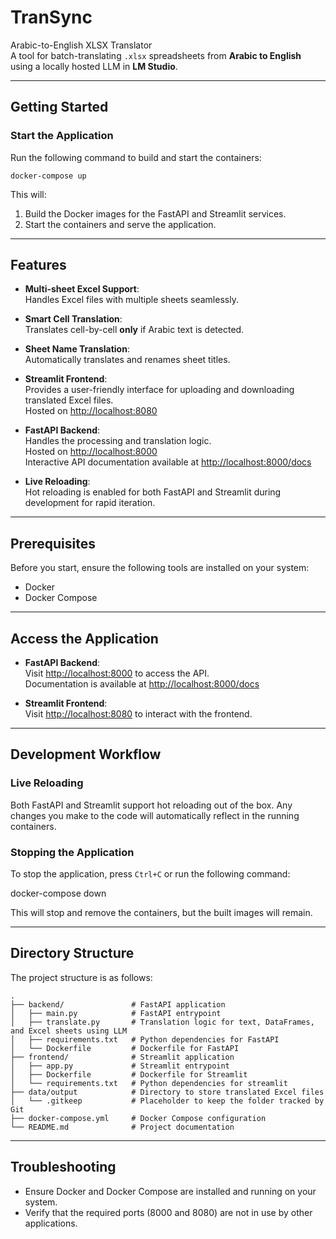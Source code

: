 # TranSync
Arabic-to-English XLSX Translator <br/>
A tool for batch-translating `.xlsx` spreadsheets from **Arabic to English** using a locally hosted LLM in **LM Studio**.

---

## Getting Started

### Start the Application

Run the following command to build and start the containers:  

```docker-compose up```

This will: 

1. Build the Docker images for the FastAPI and Streamlit services.  
2. Start the containers and serve the application.  

---

## Features

- **Multi-sheet Excel Support**:  
  Handles Excel files with multiple sheets seamlessly.

- **Smart Cell Translation**:  
  Translates cell-by-cell **only** if Arabic text is detected.

- **Sheet Name Translation**:  
  Automatically translates and renames sheet titles.

- **Streamlit Frontend**:  
  Provides a user-friendly interface for uploading and downloading translated Excel files.  
  Hosted on <http://localhost:8080>

- **FastAPI Backend**:  
  Handles the processing and translation logic.  
  Hosted on <http://localhost:8000>  
  Interactive API documentation available at <http://localhost:8000/docs>

- **Live Reloading**:  
  Hot reloading is enabled for both FastAPI and Streamlit during development for rapid iteration.

---

## Prerequisites

Before you start, ensure the following tools are installed on your system:

- Docker  
- Docker Compose  

---

## Access the Application

- **FastAPI Backend**:  
  Visit <http://localhost:8000> to access the API.  
  Documentation is available at <http://localhost:8000/docs>  

- **Streamlit Frontend**:  
  Visit <http://localhost:8080> to interact with the frontend.  

---

## Development Workflow

### Live Reloading

Both FastAPI and Streamlit support hot reloading out of the box. Any changes you 
make to the code will automatically reflect in the running containers.  

### Stopping the Application

To stop the application, press `Ctrl+C` or run the following command:  

docker-compose down  

This will stop and remove the containers, but the built images will remain.  

---

## Directory Structure

The project structure is as follows:  

```shell
.  
├── backend/               # FastAPI application  
│   ├── main.py            # FastAPI entrypoint
│   ├── translate.py       # Translation logic for text, DataFrames, and Excel sheets using LLM
│   ├── requirements.txt   # Python dependencies for FastAPI  
│   └── Dockerfile         # Dockerfile for FastAPI
├── frontend/              # Streamlit application  
│   ├── app.py             # Streamlit entrypoint  
│   ├── Dockerfile         # Dockerfile for Streamlit
│   └── requirements.txt   # Python dependencies for streamlit 
├── data/output            # Directory to store translated Excel files
│   └── .gitkeep           # Placeholder to keep the folder tracked by Git
├── docker-compose.yml     # Docker Compose configuration  
└── README.md              # Project documentation  
```

---

## Troubleshooting

- Ensure Docker and Docker Compose are installed and running on your system.  
- Verify that the required ports (8000 and 8080) are not in use by other 
applications.  
